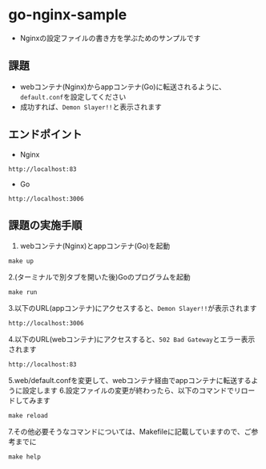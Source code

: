 # go-nginx-sample
- Nginxの設定ファイルの書き方を学ぶためのサンプルです

## 課題
- webコンテナ(Nginx)からappコンテナ(Go)に転送されるように、`default.conf`を設定してください
- 成功すれば、`Demon Slayer!!`と表示されます
## エンドポイント
- Nginx
```
http://localhost:83
```
- Go
```
http://localhost:3006
```

## 課題の実施手順
1. webコンテナ(Nginx)とappコンテナ(Go)を起動
```
make up
```
2.(ターミナルで別タブを開いた後)Goのプログラムを起動
```
make run
```
3.以下のURL(appコンテナ)にアクセスすると、`Demon Slayer!!`が表示されます
```
http://localhost:3006
```
4.以下のURL(webコンテナ)にアクセスすると、`502 Bad Gateway`とエラー表示されます
```
http://localhost:83
```
5.web/default.confを変更して、webコンテナ経由でappコンテナに転送するように設定します
6.設定ファイルの変更が終わったら、以下のコマンドでリロードしてみます
```
make reload
```
7.その他必要そうなコマンドについては、Makefileに記載していますので、ご参考までに
```
make help
```